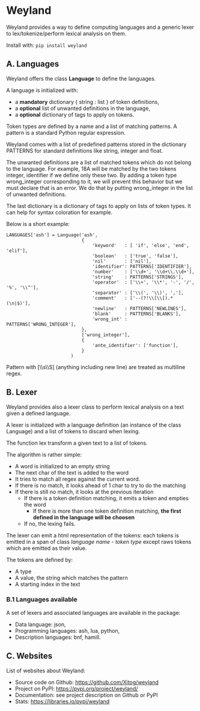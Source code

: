 # Weyland

Weyland provides a way to define computing languages and a generic lexer to lex/tokenize/perform lexical analysis on them.

Install with: ``pip install weyland``

## A. Languages

Weyland offers the class **Language** to define the languages.

A language is initialized with:

* a **mandatory** dictionary { string : list } of token definitions, 
* a **optional** list of unwanted definitions in the language,
* a **optional** dictionary of tags to apply on tokens.

Token types are defined by a name and a list of matching patterns. A pattern is a standard Python regular expression.

Weyland comes with a list of predefined patterns stored in the dictionary PATTERNS for standard definitions like string, integer and float.

The unwanted definitions are a list of matched tokens which do not belong to the language. For example, 18A will be matched by the two tokens integer, identifier if we define only these two. By adding a token type wrong_integer corresponding to it, we will prevent this behavior but we must declare that is an error. We do that by putting wrong_integer in the list of unwanted definitions.

The last dictionary is a dictionary of tags to apply on lists of token types. It can help for syntax coloration for example.

Below is a short example:

```
LANGUAGES['ash'] = Language('ash',
                            {
                                'keyword'   : [ 'if', 'else', 'end', 'elif'],
                                'boolean'   : ['true', 'false'],
                                'nil'       : ['nil'],
                                'identifier': PATTERNS['IDENTIFIER'],
                                'number'    : ['\\d+', '\\d+\\.\\d+'],
                                'string'    : PATTERNS['STRINGS'],
                                'operator'  : ['\\+', '\\*', '-', '/', '%', '\\^'],
                                'separator' : ['\\(', '\\)', ','],
                                'comment'   : ['--(?!\\[\\[).*(\n|$)'],
                                'newline'   : PATTERNS['NEWLINES'],
                                'blank'     : PATTERNS['BLANKS'],
                                'wrong_int' : PATTERNS['WRONG_INTEGER'],
                            },
                            ['wrong_integer'],
                            {
                                'ante_identifier': ['function'],
                            }
                        )
```

Pattern with [\\\\s\\\\S] (anything including new line) are treated as multiline regex.

## B. Lexer

Weyland provides also a lexer class to perform lexical analysis on a text given a defined language.

A lexer is initialized with a language definition (an instance of the class Language) and a list of tokens to discard when lexing.

The function lex transform a given text to a list of tokens.

The algorithm is rather simple: 

* A word is initialized to an empty string
* The next char of the text is added to the word
* It tries to match all regex against the current word.
* If there is no match, it looks ahead of 1 char to try to do the matching
* If there is still no match, it looks at the previous iteration
  * If there is a token definition matching, it emits a token and empties the word
    * If there is more than one token definition matching, **the first defined in the language will be choosen**
  * If no, the lexing fails.

The lexer can emit a html representation of the tokens: each tokens is emitted in a span of class *language name - token type* except raws tokens which are emitted as their value.

The tokens are defined by:

* A type
* A value, the string which matches the pattern
* A starting index in the text

### B.1 Languages available

A set of lexers and associated languages are available in the package: 

* Data language: json,
* Programming languages: ash, lua, python,
* Description languages: bnf, hamill.

## C. Websites

List of websites about Weyland:

* Source code on Github: https://github.com/Xitog/weyland
* Project on PyPI: https://pypi.org/project/weyland/
* Documentation: see project description on Github or PyPI
* Stats: https://libraries.io/pypi/weyland
